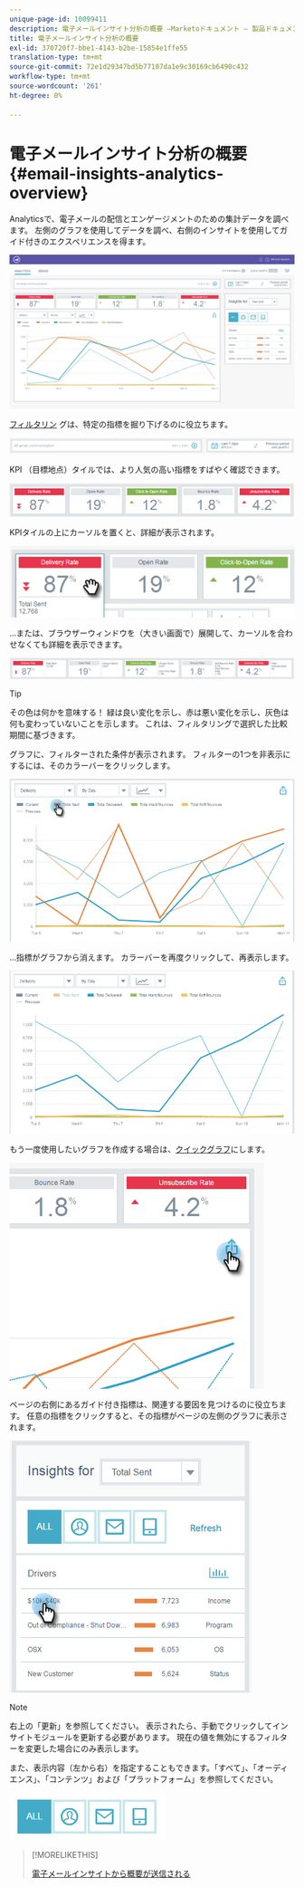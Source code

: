 ```yaml
---
unique-page-id: 10099411
description: 電子メールインサイト分析の概要 —Marketoドキュメント — 製品ドキュメント
title: 電子メールインサイト分析の概要
exl-id: 370720f7-bbe1-4143-b2be-15854e1ffe55
translation-type: tm+mt
source-git-commit: 72e1d29347bd5b77107da1e9c30169cb6490c432
workflow-type: tm+mt
source-wordcount: '261'
ht-degree: 0%

---
```


# 電子メールインサイト分析の概要{#email-insights-analytics-overview}

Analyticsで、電子メールの配信とエンゲージメントのための集計データを調べます。 左側のグラフを使用してデータを調べ、右側のインサイトを使用してガイド付きのエクスペリエンスを得ます。

![](assets/emailanalytics-1.jpg)

[フィルタリン](/help/marketo/product-docs/reporting/email-insights/filtering-in-email-insights.md) グは、特定の指標を掘り下げるのに役立ちます。

![](assets/filter-field.png)

KPI （目標地点）タイルでは、より人気の高い指標をすばやく確認できます。

![](assets/kpi.png)

KPIタイルの上にカーソルを置くと、詳細が表示されます。

![](assets/kpi-hover.png)

...または、ブラウザーウィンドウを（大きい画面で）展開して、カーソルを合わせなくても詳細を表示できます。

![](assets/kpi-wide.png)

>[!TIP]
>
>その色は何かを意味する！ 緑は良い変化を示し、赤は悪い変化を示し、灰色は何も変わっていないことを示します。 これは、フィルタリングで選択した比較期間に基づきます。

グラフに、フィルターされた条件が表示されます。 フィルターの1つを非表示にするには、そのカラーバーをクリックします。

![](assets/chart1.png)

...指標がグラフから消えます。 カラーバーを再度クリックして、再表示します。

![](assets/chart2.png)

もう一度使用したいグラフを作成する場合は、[クイックグラフ](/help/marketo/product-docs/reporting/email-insights/email-insights-quick-charts.md)にします。

![](assets/quick-chart.png)

ページの右側にあるガイド付き指標は、関連する要因を見つけるのに役立ちます。 任意の指標をクリックすると、その指標がページの左側のグラフに表示されます。

![](assets/guided-metrics-ps.png)

>[!NOTE]
>
>右上の「更新」を参照してください。 表示されたら、手動でクリックしてインサイトモジュールを更新する必要があります。 現在の値を無効にするフィルターを変更した場合にのみ表示します。

また、表示内容（左から右）を指定することもできます。「すべて」、「オーディエンス」、「コンテンツ」および「プラットフォーム」を参照してください。

![](assets/guided-bar.png)

>[!MORELIKETHIS]
>
>[電子メールインサイトから概要が送信される](/help/marketo/product-docs/reporting/email-insights/email-insights-sends-overview.md)
